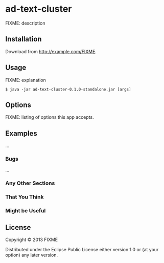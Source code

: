 # ad-text-cluster

FIXME: description

## Installation

Download from http://example.com/FIXME.

## Usage

FIXME: explanation

    $ java -jar ad-text-cluster-0.1.0-standalone.jar [args]

## Options

FIXME: listing of options this app accepts.

## Examples

...

### Bugs

...

### Any Other Sections
### That You Think
### Might be Useful

## License

Copyright © 2013 FIXME

Distributed under the Eclipse Public License either version 1.0 or (at
your option) any later version.
